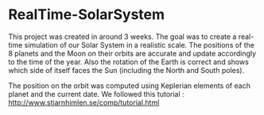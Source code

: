 # RealTime-SolarSystem


This project was created in around 3 weeks. The goal was to create a real-time simulation of our Solar System in a realistic scale. The positions of the 8 planets and the Moon on their orbits are accurate and update accordingly to the time of the year. Also the rotation of the Earth is correct and shows which side of itself faces the Sun (including the North and South poles).

The position on the orbit was computed using Keplerian elements of each planet and the current date. We followed this tutorial : http://www.stjarnhimlen.se/comp/tutorial.html
